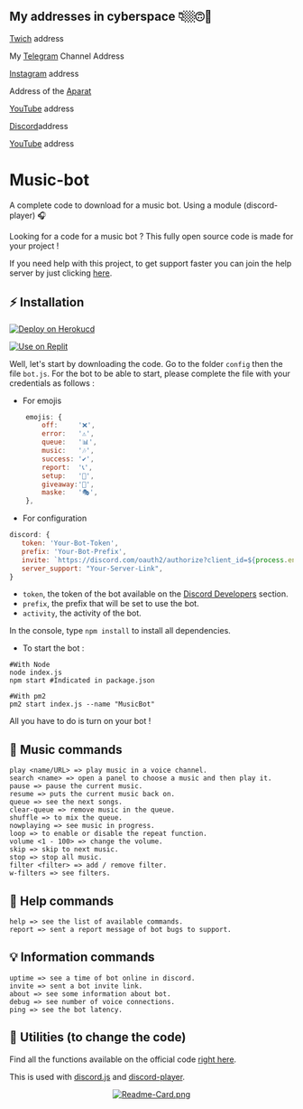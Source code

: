 
## My addresses in cyberspace 👇🏼🙃📡


[Twich](https://www.twitch.tv/sobhan_srza) address
 
My [Telegram](https://t.me/SobhanSRZA) Channel Address

[Instagram](https://www.instagram.com/srza._.gamer) address
 
Address of the [Aparat](https://www.aparat.com/Sobhan.SRZA)

[YouTube](https://b2n.ir/srza.-.gamer) address

[Discord](https://discord.gg/bNpqrdXNNn)address

[YouTube](https://b2n.ir/srza._.action) address

# Music-bot
A complete code to download for a music bot. Using a module (discord-player) 🎧

Looking for a code for a music bot ? This fully open source code is made for your project !

If you need help with this project, to get support faster you can join the help server by just clicking [here](https://discord.gg/devsclub).

## ⚡ Installation
[![Deploy on Herokucd](https://www.herokucdn.com/deploy/button.svg)](https://heroku.com/deploy?template=https://github.com/Sobhan-SRZA/Moderation-Bot/)

[![Use on Replit](https://repl.it/badge/github/Sobhan-SRZA/Moderation-Bot/)](https://repl.it/github/Sobhan-SRZA/Moderation-Bot/)

Well, let's start by downloading the code.
Go to the folder `config` then the file `bot.js`.
For the bot to be able to start, please complete the file with your credentials as follows :

- For emojis

```js
    emojis: {
        off:     '❌',
        error:   '⚠',
        queue:   '📊',
        music:   '🎶',
        success: '✔',
        report:  '📞',
        setup:   '📝',
        giveaway:'🎉',
        maske:   '🎭',
    },
```

- For configuration

```js
discord: {
   token: 'Your-Bot-Token',
   prefix: 'Your-Bot-Prefix',
   invite: `https://discord.com/oauth2/authorize?client_id=${process.env.USER_ID}&scope=bot+applications.commands+identify+guilds+applications.commands.permissions.update&response_type=code&permissions=2080374975`,
   server_support: "Your-Server-Link",
}
```

- `token`, the token of the bot available on the [Discord Developers](https://discordapp.com/developers/applications) section.
- `prefix`, the prefix that will be set to use the bot.
- `activity`, the activity of the bot.

In the console, type `npm install` to install all dependencies.

- To start the bot :

```
#With Node
node index.js
npm start #Indicated in package.json

#With pm2
pm2 start index.js --name "MusicBot"
```

All you have to do is turn on your bot !

## 🎵 Music commands

```
play <name/URL> => play music in a voice channel.
search <name> => open a panel to choose a music and then play it.
pause => pause the current music.
resume => puts the current music back on.
queue => see the next songs.
clear-queue => remove music in the queue.
shuffle => to mix the queue.
nowplaying => see music in progress.
loop => to enable or disable the repeat function.
volume <1 - 100> => change the volume.
skip => skip to next music.
stop => stop all music.
filter <filter> => add / remove filter.
w-filters => see filters.
```

## 🧰 Help commands

```
help => see the list of available commands.
report => sent a report message of bot bugs to support.

```

## 💡 Information commands
```
uptime => see a time of bot online in discord.
invite => sent a bot invite link.
about => see some information about bot.
debug => see number of voice connections.
ping => see the bot latency.
```
## 🏓 Utilities (to change the code)

Find all the functions available on the official code [right here](https://github.com/Sobhan-SRZA/Moderation-Bot).

This is used with [discord.js](https://www.npmjs.com/package/discord.js) and [discord-player](https://www.npmjs.com/package/discord-player).

<p align="center">
  <a href="https://github.com/Sobhan-SRZA/Moderation-Bot/" target="_blank"> 
    <img src="https://github-readme-stats.vercel.app/api/pin/?username=Sobhan-SRZA&repo=Moderation-Bot&theme=react" alt="Readme-Card.png">
  </a>
</p>
